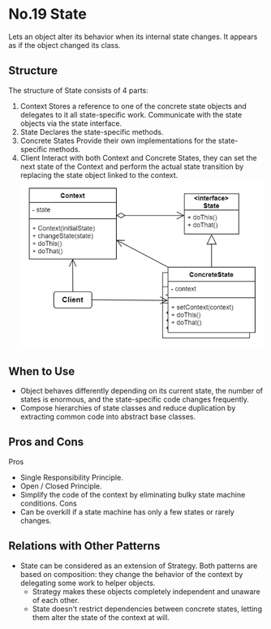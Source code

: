 # No.19 State
Lets an object alter its behavior when its internal state changes. It appears as if the object changed its class.

## Structure
The structure of State consists of 4 parts:
1. Context
  Stores a reference to one of the concrete state objects and delegates to it all state-specific work. Communicate with the state objects via the state interface.
2. State
  Declares the state-specific methods.
3. Concrete States
  Provide their own implementations for the state-specific methods.
4. Client
  Interact with both Context and Concrete States, they can set the next state of the Context and perform the actual state transition by replacing the state object linked to the context.
![avatar](structure.png)

## When to Use
- Object behaves differently depending on its current state, the number of states is enormous, and the state-specific code changes frequently.
- Compose hierarchies of state classes and reduce duplication by extracting common code into abstract base classes.

## Pros and Cons
Pros
- Single Responsibility Principle.
- Open / Closed Principle.
- Simplify the code of the context by eliminating bulky state machine conditions.
Cons
- Can be overkill if a state machine has only a few states or rarely changes.

## Relations with Other Patterns
- State can be considered as an extension of Strategy. Both patterns are based on composition: they change the behavior of the context by delegating some work to helper objects. 
  - Strategy makes these objects completely independent and unaware of each other.
  - State doesn't restrict dependencies between concrete states, letting them alter the state of the context at will.